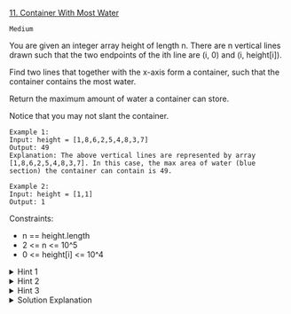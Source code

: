[11. Container With Most Water](https://leetcode.com/problems/container-with-most-water/)

`Medium`

You are given an integer array height of length n. There are n vertical lines drawn such that the two endpoints of the ith line are (i, 0) and (i, height[i]).

Find two lines that together with the x-axis form a container, such that the container contains the most water.

Return the maximum amount of water a container can store.

Notice that you may not slant the container.

```
Example 1:
Input: height = [1,8,6,2,5,4,8,3,7]
Output: 49
Explanation: The above vertical lines are represented by array [1,8,6,2,5,4,8,3,7]. In this case, the max area of water (blue section) the container can contain is 49.

Example 2:
Input: height = [1,1]
Output: 1
```

Constraints:

- n == height.length
- 2 <= n <= 10^5
- 0 <= height[i] <= 10^4

<details>
<summary>Hint 1</summary>

If you simulate the problem, it will be O(n^2) which is not efficient.
</details>

<details>
<summary>Hint 2</summary>

Try to use two-pointers. Set one pointer to the left and one to the right of the array. Always move the pointer that points to the lower line.
</details>

<details>
<summary>Hint 3</summary>

How can you calculate the amount of water at each step?
</details>

<details>
<summary>Solution Explanation</summary>

[labualdong](https://labuladong.github.io/algo/4/33/128/)
</details>